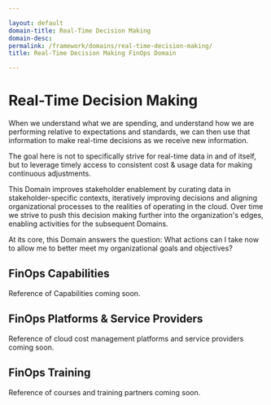 ```yaml
---

layout: default
domain-title: Real-Time Decision Making
domain-desc:
permalink: /framework/domains/real-time-decision-making/
title: Real-Time Decision Making FinOps Domain

---
```


# Real-Time Decision Making

When we understand what we are spending, and understand how we are performing relative to expectations and standards, we can then use that information to make real-time decisions as we receive new information. 

The goal here is not to specifically strive for real-time data in and of itself, but to leverage timely access to consistent cost & usage data for making continuous adjustments.  

This Domain improves stakeholder enablement by curating data in stakeholder-specific contexts,  iteratively improving decisions and aligning organizational processes to the realities of operating in the cloud.  Over time we strive to push this decision making further into the organization's edges, enabling activities for the subsequent Domains. 

At its core, this Domain answers the question: What actions can I take now to allow me to better meet my organizational goals and objectives?

## FinOps Capabilities

Reference of Capabilities coming soon.

## FinOps Platforms & Service Providers

Reference of cloud cost management platforms and service providers coming soon.

## FinOps Training

Reference of courses and training partners coming soon.